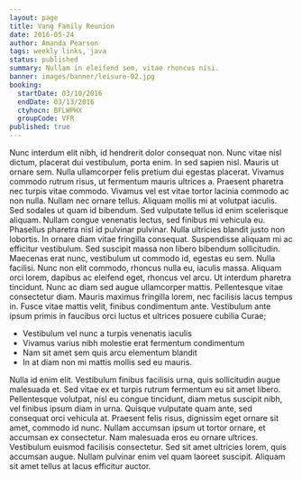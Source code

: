 ```yaml
---
layout: page
title: Vang Family Reunion
date: 2016-05-24
author: Amanda Pearson
tags: weekly links, java
status: published
summary: Nullam in eleifend sem, vitae rhoncus nisi.
banner: images/banner/leisure-02.jpg
booking:
  startDate: 03/10/2016
  endDate: 03/13/2016
  ctyhocn: BFLWPHX
  groupCode: VFR
published: true
---
```

Nunc interdum elit nibh, id hendrerit dolor consequat non. Nunc vitae nisl dictum, placerat dui vestibulum, porta enim. In sed sapien nisl. Mauris ut ornare sem. Nulla ullamcorper felis pretium dui egestas placerat. Vivamus commodo rutrum risus, ut fermentum mauris ultrices a. Praesent pharetra nec turpis vitae commodo. Vivamus vel est vitae tortor lacinia commodo ac non nulla. Nullam nec ornare tellus. Aliquam mollis mi at volutpat iaculis. Sed sodales ut quam id bibendum. Sed vulputate tellus id enim scelerisque aliquam. Nullam congue venenatis lectus, sed finibus mi vehicula eu. Phasellus pharetra nisl id pulvinar pulvinar. Nulla ultricies blandit justo non lobortis. In ornare diam vitae fringilla consequat.
Suspendisse aliquam mi ac efficitur vestibulum. Sed suscipit massa non libero bibendum sollicitudin. Maecenas erat nunc, vestibulum ut commodo id, egestas eu sem. Nulla facilisi. Nunc non elit commodo, rhoncus nulla eu, iaculis massa. Aliquam orci lorem, dapibus ac eleifend eget, rhoncus vel arcu. Ut interdum pharetra tincidunt. Nunc ac diam sed augue ullamcorper mattis. Pellentesque vitae consectetur diam. Mauris maximus fringilla lorem, nec facilisis lacus tempus in. Fusce vitae mattis velit, finibus condimentum ante. Vestibulum ante ipsum primis in faucibus orci luctus et ultrices posuere cubilia Curae;

* Vestibulum vel nunc a turpis venenatis iaculis
* Vivamus varius nibh molestie erat fermentum condimentum
* Nam sit amet sem quis arcu elementum blandit
* In at diam non mi mattis mollis sed eu mauris.

Nulla id enim elit. Vestibulum finibus facilisis urna, quis sollicitudin augue malesuada et. Sed vitae ex et turpis rutrum fermentum eu sit amet libero. Pellentesque volutpat, nisl eu congue tincidunt, diam metus suscipit nibh, vel finibus ipsum diam in urna. Quisque vulputate quam ante, sed consequat orci vehicula at. Praesent felis risus, dignissim eget ornare sit amet, commodo id nunc. Nullam accumsan ipsum ut tortor ornare, et accumsan ex consectetur. Nam malesuada eros eu ornare ultrices. Vestibulum euismod facilisis consectetur. Sed sit amet ultricies lorem, quis accumsan augue. Nullam pulvinar enim vel quam laoreet suscipit. Aliquam sit amet tellus at lacus efficitur auctor.
